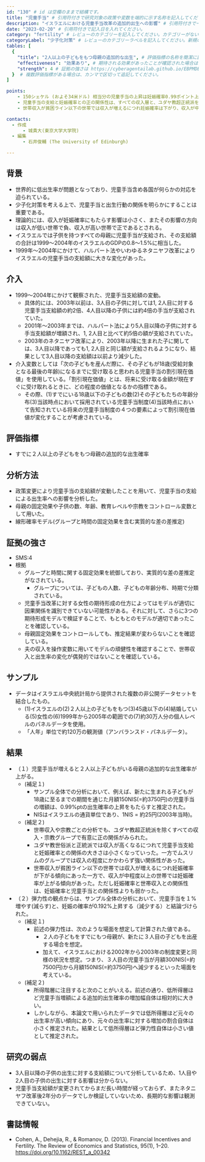 ```yaml
---
id: "130" # id は空欄のままで結構です。
title: "児童手当" # 引用符付きで研究対象の政策や変数を端的に示す名称を記入してください。
description: "イスラエルにおける児童手当改革の追加的出生への影響" # 引用符付きで一文以内で政策の簡単な概要を記入してください。
date: "2023-02-20" # 引用符付きで記入日を入れてください。
category: "fertility" # レビューのカテゴリーを記入してください。カテゴリーがない場合は新規で作成してください。その際、カテゴリを端的に示す英単語を選んでください。
categoryLabel: "少子化対策" # レビューのカテゴリーラベルを記入してください。新規の場合はカテゴリを端的に示す名称を選んでください。
tables: [
  {
    "title": "2人以上の子どもをもつ母親の追加的な出生", # 評価指標の名称を簡潔に記入してください。
    "effectiveness": "効果あり", # 期待される効果があったことが確認された場合は"効果あり"、期待される効果がなかったり、逆効果だったことが確認された場合は"効果なし"、状況によって効果があったりなかったりする場合は"ミックス"、検出力不足や研究の不備によって結論が出せない場合は"不明" としてください。
    "strength": 4 # 証拠の強さは https://cyberagentailab.github.io/EBPMDB/sms を参照してください。
  }  # 複数評価指標がある場合は、カンマで区切って追記してください。
]

points:
    - 150シェケル (およそ34米ドル) 相当分の児童手当の上昇は妊娠確率0.99ポイント上昇に結びついていると推計された。
    - 児童手当の支給と妊娠確率との正の関係性は、すべての収入層と、ユダヤ教超正統派を除くすべての宗教グループで確認された。
    - 世帯収入が貧困ライン以下の世帯では収入が増えるにつれ妊娠確率は下がり、収入が中程度以上の世帯では上がる傾向にあった。ただし妊娠確率への世帯収入の影響は、児童手当の影響よりも小さかった。

contacts:
  - 作成
      - 城貴大(東京大学大学院)
  - 編集
      - 石井俊輔 (The University of Edinburgh)

---
```


## 背景 
- 世界的に低出生率が問題となっており、児童手当含め各国が何らかの対応を迫られている。
- 少子化対策を考える上で、児童手当と出生行動の関係を明らかにすることは重要である。
- 理論的には、収入が妊娠確率にもたらす影響は小さく、またその影響の方向は収入が低い世帯で負、収入が高い世帯で正であるとされる。
- イスラエルでは子供を持つすべての母親に児童手当が支給され、その支給額の合計は1999～2004年のイスラエルのGDPの0.8～1.5%に相当した。
- 1999年～2004年にかけて、ハルパート法やいわゆるネタニヤフ改革によりイスラエルの児童手当の支給額に大きな変化があった。


## 介入
- 1999～2004年にかけて観察された、児童手当支給額の変動。
  - 具体的には、2003年以前は、3人目の子供に対しては1, 2人目に対する児童手当支給額の約2倍、4人目以降の子供には約4倍の手当が支給されていた。
  - 2001年～2003年までは、ハルパート法により5人目以降の子供に対する手当支給額が増額され、1, 2人目と比べて約5倍の額が支給されていた。
  - 2003年のネタニヤフ改革により、2003年以降に生まれた子に関しては、3人目以降であっても1, 2人目と同じ額が支給されるようになり、結果として3人目以降の支給額は以前より減少した。
- 介入変数としては「次の子どもを産んだ際に、その子どもが18歳(受給対象となる最後の年齢)になるまでに受け取ると思われる児童手当の割引現在価値」を使用している。「割引現在価値」とは、将来に受け取る金額が現在すぐに受け取れるときに、どの程度の価値となるかの指標である。
  - その際、(1)すでにいる18歳以下の子どもの数(2)その子どもたちの年齢分布(3)当該時点において採用されている児童手当制度(4)当該時点において告知されている将来の児童手当制度の４つの要素によって割引現在価値が変化することが考慮されている。

## 評価指標
- すでに２人以上の子どもをもつ母親の追加的な出生確率

## 分析方法
- 政策変更により児童手当の支給額が変動したことを用いて、児童手当の支給による出生率への影響を分析した。
- 母親の固定効果や子供の数、年齢、教育レベルや宗教をコントロール変数として用いた。
- 線形確率モデル(グループと時間の固定効果を含む実質的な差の差推定)

## 証拠の強さ
- SMS:4
- 根拠 
    - グループと時間に関する固定効果を統御しており、実質的な差の差推定がなされている。
      - グループについては、子どもの人数、子どもの年齢分布、時期で分類されている。
    - 児童手当改革に対する女性の期待形成の仕方によってはモデルが適切に因果関係を識別できていない可能性がある。それに対して、さらに3つの期待形成モデルで検証することで、もともとのモデルが適切であったことを確認している。
    - 母親固定効果をコントロールしても、推定結果が変わらないことを確認している。
    - 夫の収入を操作変数に用いてモデルの頑健性を確認することで、世帯収入と出生率の変化が偶発的ではないことを確認している。

## サンプル
- データはイスラエル中央統計局から提供された複数の非公開データセットを結合したもの。
  - (1)イスラエルの(2)２人以上の子どもをもつ(3)45歳以下の(4)結婚している(5)女性の(6)1999年から2005年の範囲での(7)約30万人分の個人レベルのパネルデータを使用。
  - 「人年」単位で約120万の観測値（アンバランスド・パネルデータ）。

## 結果
- （１）児童手当が増えると２人以上子どもがいる母親の追加的な出生確率が上がる。
  - (補足１)
    - サンプル全体での分析において、例えば、新たに生まれる子どもが18歳に至るまでの期間を通じた月額150NIS(=約3750円)の児童手当の増額は、0.99%ptの出生確率の上昇をもたらすと推定された。
    - NISはイスラエルの通貨単位であり、1NIS = 約25円(2003年当時)。
  - (補足２)
    - 世帯収入や宗教ごとの分析でも、ユダヤ教超正統派を除くすべての収入・宗教グループで有意に正の関係がみられた。
    - ユダヤ教世俗派と正統派では収入が高くなるにつれて児童手当支給と妊娠確率との関係の大きさは小さくなっていった。一方でムスリムのグループでは収入の程度にかかわらず強い関係性があった。
    - 世帯収入が貧困ライン以下の世帯では収入が増えるにつれ妊娠確率が下がる傾向にあった一方で、収入が中程度以上の世帯では妊娠確率が上がる傾向があった。ただし妊娠確率と世帯収入との関係性は、妊娠確率と児童手当との関係性よりも弱かった。
- （２）弾力性の観点からは、サンプル全体の分析において、児童手当を１%増やす(減らす)と、妊娠の確率が0.192%上昇する（減少する）と結論づけられた。
  - (補足１)
    - 前述の弾力性は、次のような場面を想定して計算された値である。
      - ２人の子どもをすでにもつ母親が、新たに３人目の子どもを出産する場合を想定。
      - 加えて、イスラエルにおける2002年から2003年の制度変更と同様の状況を想定。つまり、３人目の児童手当が月額300NIS(=約7500円)から月額150NIS(=約3750円)へ減少するといった場面を考えている。
  - (補足２)
    - 所得階層に注目すると次のことがいえる。前述の通り、低所得層ほど児童手当増額による追加的出生確率の増加幅自体は相対的に大きい。
    - しかしながら、本論文で用いられたデータでは低所得層ほど元々の出生率が高い傾向にあり、元々の出生率に対する増加の割合自体は小さく推定された。結果として低所得層ほど弾力性自体は小さい値として推定された。


## 研究の弱点
- 3人目以降の子供の出生に対する支給額について分析しているため、1人目や2人目の子供の出生に対する影響は分からない。
- 児童手当支給額が変更されてからまだ長い時間が経っておらず、またネタニヤフ改革後2年分のデータでしか検証していないため、長期的な影響は観測できていない。

## 書誌情報
- Cohen, A., Dehejia, R., & Romanov, D. (2013). Financial Incentives and Fertility. The Review of Economics and Statistics, 95(1), 1–20. https://doi.org/10.1162/REST_a_00342
